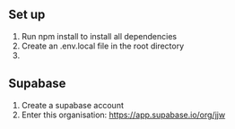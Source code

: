 ## Set up

1. Run npm install to install all dependencies
2. Create an .env.local file in the root directory
3.

## Supabase
1. Create a supabase account
2. Enter this organisation: https://app.supabase.io/org/jjw
